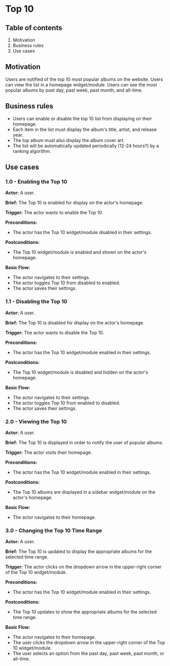 # Top 10

## Table of contents

1. Motivation
1. Business rules
1. Use cases

## Motivation

Users are notified of the top 10 most popular albums on the website. Users can view the list in a homepage widget/module. Users can see the most popular albums by past day, past week, past month, and all-time.

## Business rules

- Users can enable or disable the top 10 list from displaying on their homepage.
- Each item in the list must display the album's title, artist, and release year.
- The top album must also display the album cover art.
- The list will be automatically updated periodically (12-24 hours?) by a ranking algorithm.

## Use cases

### 1.0 - Enabling the Top 10

**Actor:** A user.

**Brief:**  The Top 10 is enabled for display on the actor's homepage.

**Trigger:** The actor wants to enable the Top 10.

**Preconditions:**

 - The actor has the Top 10 widget/module disabled in their settings.

**Postconditions:**

 - The Top 10 widget/module is enabled and shown on the actor's homepage.

**Basic Flow:**

 - The actor navigates to their settings.
 - The actor toggles Top 10 from disabled to enabled.
 - The actor saves their settings.

### 1.1 - Disabling the Top 10

**Actor:** A user.

**Brief:**  The Top 10 is disabled for display on the actor's homepage.

**Trigger:** The actor wants to disable the Top 10.

**Preconditions:**

- The actor has the Top 10 widget/module enabled in their settings.

**Postconditions:**

- The Top 10 widget/module is disabled and hidden on the actor's homepage.

**Basic Flow:**

- The actor navigates to their settings.
- The actor toggles Top 10 from enabled to disabled.
- The actor saves their settings.

### 2.0 - Viewing the Top 10

**Actor:** A user.

**Brief:**  The Top 10 is displayed in order to notify the user of popular albums.

**Trigger:** The actor visits their homepage.

**Preconditions:**

 - The actor has the Top 10 widget/module enabled in their settings.

**Postconditions:**

 - The Top 10 albums are displayed in a sidebar widget/module on the actor's homepage.

**Basic Flow:**

 - The actor navigates to their homepage.

### 3.0 - Changing the Top 10 Time Range

**Actor:** A user.

**Brief:**  The Top 10 is updated to display the appropriate albums for the selected time range.

**Trigger:** The actor clicks on the dropdown arrow in the upper-right corner of the Top 10 widget/module.

**Preconditions:**

- The actor has the Top 10 widget/module enabled in their settings.

**Postconditions:**

- The Top 10 updates to show the appropriate albums for the selected time range.

**Basic Flow:**

- The actor navigates to their homepage.
- The user clicks the dropdown arrow in the upper-right corner of the Top 10 widget/module.
- The user selects an option from the past day, past week, past month, or all-time.
